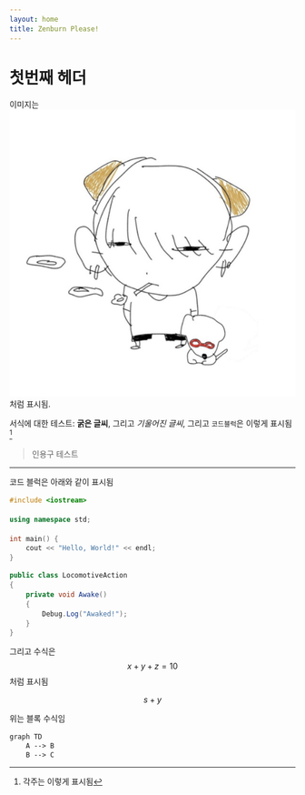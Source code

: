 ```yaml
---
layout: home
title: Zenburn Please!
---
```


# 첫번째 헤더

이미지는 ![image](logo.jpg) 처럼 표시됨.

서식에 대한 테스트: **굵은 글씨**, 그리고 *기울어진 글씨*, 그리고 `코드블럭`은 이렇게 표시됨 [^1]

[^1]: 각주는 이렇게 표시됨

> 인용구 
> 테스트

---

코드 블럭은 아래와 같이 표시됨

```cpp
#include <iostream>

using namespace std;

int main() {
	cout << "Hello, World!" << endl;
}
```

```csharp
public class LocomotiveAction
{
	private void Awake()
	{
		Debug.Log("Awaked!");
	}
}
```

그리고 수식은 $$x + y + z = 10$$ 처럼 표시됨

$$
s + y
$$

위는 블록 수식임

```mermaid
graph TD
	A --> B
	B --> C
```
